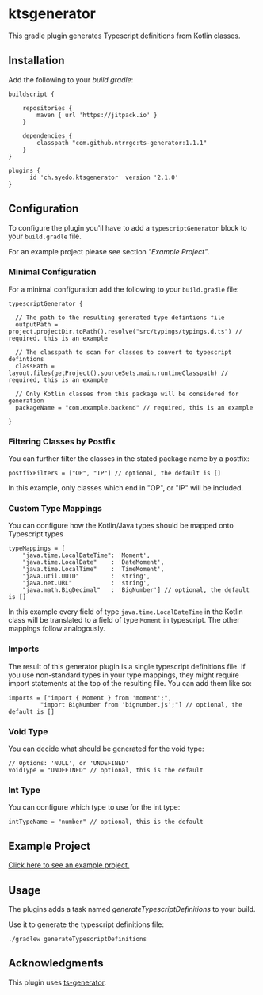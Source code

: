 # ktsgenerator

This gradle plugin generates Typescript definitions from Kotlin classes.

## Installation

Add the following to your *build.gradle*:

    buildscript {

        repositories {
            maven { url 'https://jitpack.io' }
        }

        dependencies {
            classpath "com.github.ntrrgc:ts-generator:1.1.1"
        }
    }

    plugins {
          id 'ch.ayedo.ktsgenerator' version '2.1.0'
    }
    
## Configuration

To configure the plugin you'll have to add a `typescriptGenerator` block to your `build.gradle` file.

For an example project please see section *"Example Project"*.

### Minimal Configuration

For a minimal configuration add the following to your `build.gradle` file:

    typescriptGenerator {
    
      // The path to the resulting generated type defintions file
      outputPath = project.projectDir.toPath().resolve("src/typings/typings.d.ts") // required, this is an example
    
      // The classpath to scan for classes to convert to typescript defintions
      classPath = layout.files(getProject().sourceSets.main.runtimeClasspath) // required, this is an example
        
      // Only Kotlin classes from this package will be considered for generation
      packageName = "com.example.backend" // required, this is an example
    
    }

### Filtering Classes by Postfix

You can further filter the classes in the stated package name by a postfix:

    postfixFilters = ["OP", "IP"] // optional, the default is []

In this example, only classes which end in "OP", or "IP" will be included.

### Custom Type Mappings

You can configure how the Kotlin/Java types should be mapped onto Typescript types

    typeMappings = [
        "java.time.LocalDateTime": 'Moment',
        "java.time.LocalDate"    : 'DateMoment',
        "java.time.LocalTime"    : 'TimeMoment',
        "java.util.UUID"         : 'string',
        "java.net.URL"           : 'string',
        "java.math.BigDecimal"   : 'BigNumber'] // optional, the default is [] 

In this example every field of type `java.time.LocalDateTime` in the Kotlin class will be translated to a field of type `Moment` in typescript. The other mappings follow analogously. 

### Imports

The result of this generator plugin is a single typescript definitions file. If you use non-standard types in your type mappings, they might require import statements at the top of the resulting file. You can add them like so:

    imports = ["import { Moment } from 'moment';",
             "import BigNumber from 'bignumber.js';"] // optional, the default is []
       
### Void Type

You can decide what should be generated for the void type:

    // Options: 'NULL', or 'UNDEFINED'
    voidType = "UNDEFINED" // optional, this is the default

### Int Type

You can configure which type to use for the int type:

    intTypeName = "number" // optional, this is the default
            
## Example Project

[Click here to see an example project.](https://github.com/ayedo/ktsgenerator-example)

## Usage

The plugins adds a task named *generateTypescriptDefinitions* to your build.

Use it to generate the typescript definitions file:

    ./gradlew generateTypescriptDefinitions
    
## Acknowledgments

This plugin uses [ts-generator](https://github.com/ntrrgc/ts-generator).

